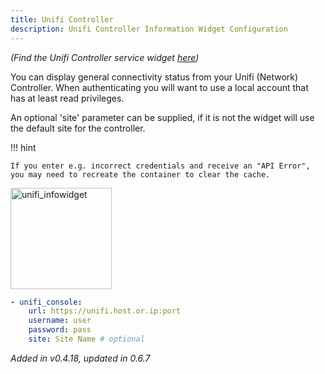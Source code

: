 ```yaml
---
title: Unifi Controller
description: Unifi Controller Information Widget Configuration
---
```


_(Find the Unifi Controller service widget [here](../services/unifi-controller.md))_

You can display general connectivity status from your Unifi (Network) Controller. When authenticating you will want to use a local account that has at least read privileges.

An optional 'site' parameter can be supplied, if it is not the widget will use the default site for the controller.

!!! hint

    If you enter e.g. incorrect credentials and receive an "API Error", you may need to recreate the container to clear the cache.

<img width="162" alt="unifi_infowidget" src="https://user-images.githubusercontent.com/4887959/197706832-f5a8706b-7282-4892-a666-b7d999752562.png">

```yaml
- unifi_console:
    url: https://unifi.host.or.ip:port
    username: user
    password: pass
    site: Site Name # optional
```

_Added in v0.4.18, updated in 0.6.7_
